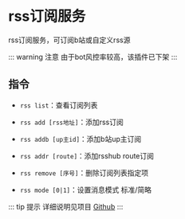 # rss订阅服务

rss订阅服务，可订阅b站或自定义rss源

::: warning 注意
由于bot风控率较高，该插件已下架
:::

## 指令

- `rss list`：查看订阅列表

- `rss add [rss地址]`：添加rss订阅

- `rss addb [up主id]`：添加b站up主订阅

- `rss addr [route]`：添加rsshub route订阅

- `rss remove [序号]`：删除订阅列表指定项

- `rss mode [0|1]`：设置消息模式 标准/简略

::: tip 提示
详细说明见项目 [Github](https://github.com/zyujs/rss)
:::